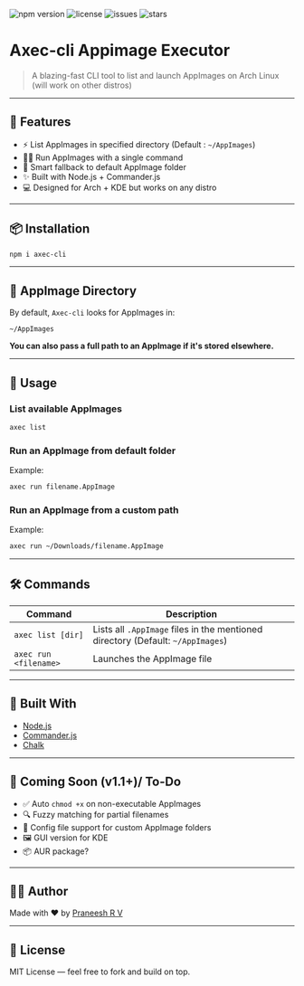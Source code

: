 ![npm version](https://img.shields.io/npm/v/axec-cli)
![license](https://img.shields.io/github/license/PraneeshRV/axec-cli)
![issues](https://img.shields.io/github/issues/PraneeshRV/axec-cli)
![stars](https://img.shields.io/github/stars/PraneeshRV/axec-cli?style=social)

# Axec-cli  Appimage Executor

> A blazing-fast CLI tool to list and launch AppImages on Arch Linux (will work on other distros)

---

## 🚀 Features

- ⚡ List AppImages in specified directory (Default : `~/AppImages`)
- 🏃‍♂️ Run AppImages with a single command
- 🧠 Smart fallback to default AppImage folder
- ✨ Built with Node.js + Commander.js
- 💻 Designed for Arch + KDE but works on any distro

---

## 📦 Installation

```bash
npm i axec-cli
```

---

## 📂 AppImage Directory

By default, `Axec-cli` looks for AppImages in:

```
~/AppImages
```

**You can also pass a full path to an AppImage if it's stored elsewhere.**

---

## 🧪 Usage

### List available AppImages
```bash
axec list
```

### Run an AppImage from default folder
Example:
```bash
axec run filename.AppImage
```

### Run an AppImage from a custom path
Example:
```bash
axec run ~/Downloads/filename.AppImage
```

---

## 🛠️ Commands

| Command        | Description                            |
|----------------|----------------------------------------|
| `axec list [dir]`    | Lists all `.AppImage` files in the mentioned directory (Default: `~/AppImages`) |
| `axec run <filename>` | Launches the AppImage file            |

---

## 🧱 Built With

- [Node.js](https://nodejs.org)
- [Commander.js](https://github.com/tj/commander.js)
- [Chalk](https://github.com/chalk/chalk)

---

## 🧩 Coming Soon (v1.1+)/ To-Do

- ✅ Auto `chmod +x` on non-executable AppImages
- 🔍 Fuzzy matching for partial filenames
- 🧠 Config file support for custom AppImage folders
- 🖼️ GUI version for KDE
- 📦 AUR package?

---

## 🧑‍💻 Author

Made with ❤️ by [Praneesh R V](https://github.com/PraneeshRV)

---

## 📄 License

MIT License — feel free to fork and build on top.
